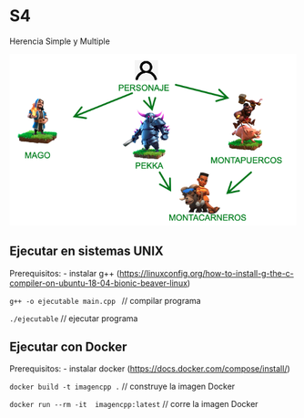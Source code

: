 # S4
Herencia Simple y Multiple

![Herencia Simple y Multiple](image.png "Desafio Herencia Clash Royale")

## Ejecutar en sistemas UNIX

Prerequisitos:
    - instalar g++ (https://linuxconfig.org/how-to-install-g-the-c-compiler-on-ubuntu-18-04-bionic-beaver-linux)
    
``
g++ -o ejecutable main.cpp 
`` // compilar programa

``
./ejecutable
``  // ejecutar programa

## Ejecutar con Docker

Prerequisitos:
    - instalar docker (https://docs.docker.com/compose/install/)
    
``
docker build -t imagencpp .
`` // construye la imagen Docker

``
docker run --rm -it  imagencpp:latest
`` // corre la imagen Docker
